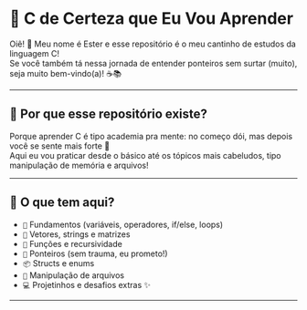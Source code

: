 # 🧠 C de Certeza que Eu Vou Aprender

Oiê! 🌼 Meu nome é Ester e esse repositório é o meu cantinho de estudos da linguagem C!  
Se você também tá nessa jornada de entender ponteiros sem surtar (muito), seja muito bem-vindo(a)! ☕📚

---

## 🚀 Por que esse repositório existe?

Porque aprender C é tipo academia pra mente: no começo dói, mas depois você se sente mais forte 💪  
Aqui eu vou praticar desde o básico até os tópicos mais cabeludos, tipo manipulação de memória e arquivos!

---

## 🧩 O que tem aqui?

- `🌱` Fundamentos (variáveis, operadores, if/else, loops)
- `🔢` Vetores, strings e matrizes
- `🧠` Funções e recursividade
- `🎯` Ponteiros (sem trauma, eu prometo!)
- `📦` Structs e enums
- `📂` Manipulação de arquivos
- `💻` Projetinhos e desafios extras ✨

---
